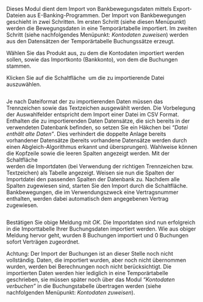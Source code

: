 <!DOCTYPE html>
<html>
<head>
<meta charset="utf-8">
<meta name="viewport" content="width=device-width, initial-scale=1.0">
<title>300_Kontodaten_importieren.md</title>
<link rel="stylesheet" href="https://stackedit.io/res-min/themes/base.css" />
<script type="text/javascript" src="https://cdn.mathjax.org/mathjax/latest/MathJax.js?config=TeX-AMS_HTML"></script>
</head>
<body><div class="container"><p>Dieses Modul dient dem Import von Bankbewegungsdaten mittels Export-Dateien aus E-Banking-Programmen. Der Import von Bankbewegungen geschieht in zwei Schritten. Im ersten Schritt (siehe diesen Menüpunkt) werden die Bewegungsdaten in eine Temporärtabelle importiert. Im zweiten Schritt (siehe nachfolgendes Menüpunkt: <em>Kontodaten zuweisen</em>) werden aus den Datensätzen der Temporärtabelle Buchungssätze erzeugt.</p>

<p>Wählen Sie das Produkt aus, zu dem die Kontodaten importiert werden sollen, sowie das Importkonto (Bankkonto), von dem die Buchungen stammen.</p>

<p>Klicken Sie auf die Schaltfläche <img src="http://xpecto.github.io/docs/img/img_1441983048557.png" alt="" title=""> um die zu importierende Datei auszuwählen.</p>

<p><img src="http://xpecto.github.io/docs/img/img_1441982998218.png" alt="" title=""></p>

<p>Je nach Dateiformat der zu importierenden Daten müssen das Trennzeichen sowie das Textzeichen ausgewählt werden. Die Vorbelegung der Auswahlfelder entspricht dem Import einer Datei im CSV Format. Enthalten die zu importierenden Daten Datensätze, die sich bereits in der verwendeten Datenbank befinden, so setzen Sie ein Häkchen bei <em>“Datei enthält alte Daten”</em>. Dies verhindert die doppelte Anlage bereits vorhandener Datensätze (bereits vorhandene Datensätze werden durch einen Abgleich-Algorithmus erkannt und übersprungen). Wahlweise können die Kopfzeile sowie die leeren Spalten angezeigt werden. Mit der Schaltfläche <img src="http://xpecto.github.io/docs/img/img160.png" alt="" title=""> <br>
werden die Importdaten (bei Verwendung der richtigen Trennzeichen bzw. Textzeichen) als Tabelle angezeigt. Weisen sie nun die Spalten der Importdatei den passenden Spalten der Datenbank zu. Nachdem alle Spalten zugewiesen sind, starten Sie den Import durch die Schaltfläche<img src="http://xpecto.github.io/docs/img/img162.png" alt="" title="">. Bankbewegungen, die im Verwendungszweck eine Vertragsnummer enthalten, werden dabei automatisch dem angegebenen Vertrag zugewiesen.</p>

<p><img src="http://xpecto.github.io/docs/img/img_1441983215647.png" alt="" title=""></p>

<p>Bestätigen Sie obige Meldung mit <em>OK</em>. Die Importdaten sind nun erfolgreich in die Importtabelle Ihrer Buchungsdaten importiert werden. Wie aus obiger Meldung hervor geht, wurden 8 Buchungen importiert und 0 Buchungen sofort Verträgen zugeordnet.</p>

<p>Achtung: Der Import der Buchungen ist an dieser Stelle noch nicht vollständig. Daten, die importiert wurden, aber noch nicht übernommen wurden, werden bei Berechnungen noch nicht berücksichtigt. Die importierten Daten werden hier lediglich in eine Temporärtabelle geschrieben, sie müssen später noch über das Modul <em>“Kontodaten verbuchen”</em> in die Buchungstabelle übertragen werden (siehe nachfolgenden Menüpunkt: <em>Kontodaten zuweisen</em>).</p></div></body>
</html>